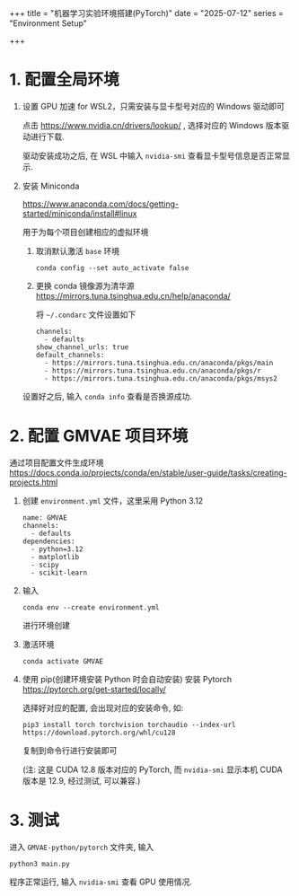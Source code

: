+++
title = "机器学习实验环境搭建(PyTorch)" 
date = "2025-07-12"
series = "Environment Setup"

+++
<!--more-->

# 1. 配置全局环境
1. 设置 GPU 加速 for WSL2，只需安装与显卡型号对应的 Windows 驱动即可

   点击 https://www.nvidia.cn/drivers/lookup/ , 选择对应的 Windows 版本驱动进行下载.

   驱动安装成功之后, 在 WSL 中输入 `nvidia-smi` 查看显卡型号信息是否正常显示.

2. 安装 Miniconda 

   https://www.anaconda.com/docs/getting-started/miniconda/install#linux

   用于为每个项目创建相应的虚拟环境

   1. 取消默认激活 `base` 环境
      ```
      conda config --set auto_activate false
      ```

   2. 更换 conda 镜像源为清华源
      https://mirrors.tuna.tsinghua.edu.cn/help/anaconda/

      将 `~/.condarc` 文件设置如下
      
      ```
      channels:
        - defaults
      show_channel_urls: true
      default_channels:
        - https://mirrors.tuna.tsinghua.edu.cn/anaconda/pkgs/main
        - https://mirrors.tuna.tsinghua.edu.cn/anaconda/pkgs/r
        - https://mirrors.tuna.tsinghua.edu.cn/anaconda/pkgs/msys2
      ```
   
   设置好之后, 输入 `conda info` 查看是否换源成功.



# 2. 配置 GMVAE 项目环境

通过项目配置文件生成环境 https://docs.conda.io/projects/conda/en/stable/user-guide/tasks/creating-projects.html

1. 创建 `environment.yml` 文件，这里采用 Python 3.12 
    ```
    name: GMVAE
    channels:
      - defaults
    dependencies:
      - python=3.12
      - matplotlib
      - scipy
      - scikit-learn
    ```

2. 输入  
    ```
    conda env --create environment.yml
    ```
    进行环境创建

3. 激活环境
    ```
    conda activate GMVAE
    ```

4. 使用 pip(创建环境安装 Python 时会自动安装) 安装 Pytorch https://pytorch.org/get-started/locally/

    选择好对应的配置, 会出现对应的安装命令, 如:

    ```
    pip3 install torch torchvision torchaudio --index-url https://download.pytorch.org/whl/cu128
    ```

    复制到命令行进行安装即可
    
    (注: 这是 CUDA 12.8 版本对应的 PyTorch, 而 `nvidia-smi` 显示本机 CUDA 版本是 12.9, 经过测试, 可以兼容.)



# 3. 测试

进入 `GMVAE-python/pytorch` 文件夹, 输入

```
python3 main.py
```

程序正常运行, 输入 `nvidia-smi` 查看 GPU 使用情况.
